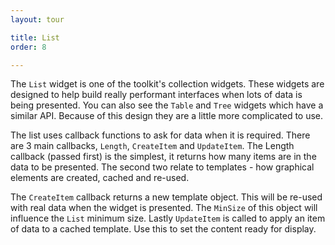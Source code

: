 ```yaml
---
layout: tour

title: List
order: 8

---
```


The `List` widget is one of the toolkit's collection widgets. 
These widgets are designed to help build really performant
interfaces when lots of data is being presented. 
You can also see the `Table` and `Tree` widgets which have a 
similar API. Because of this design they are a little more
complicated to use.

The list uses callback functions to ask for data when it is required.
There are 3 main callbacks, `Length`, `CreateItem` and `UpdateItem`. The Length callback (passed first) is the simplest,
it returns how many items are in the data to be presented. The
second two relate to templates - how graphical elements are
created, cached and re-used.

The `CreateItem` callback returns a new template object. This
will be re-used with real data when the widget is presented.
The `MinSize` of this object will influence the `List` minimum size.
Lastly `UpdateItem` is called to apply an item of data to a 
cached template. Use this to set the content ready for display.
